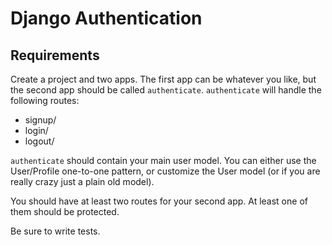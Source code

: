 # Django Authentication

## Requirements
Create a project and two apps.  The first app can be whatever you like, but the second app should be called `authenticate`.  `authenticate` will handle the following routes:

- signup/
- login/
- logout/

`authenticate` should contain your main user model.  You can either use the User/Profile one-to-one pattern, or customize the User model (or if you are really crazy just a plain old model).  

You should have at least two routes for your second app.  At least one of them should be protected.

Be sure to write tests.